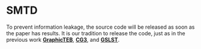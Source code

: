 # SMTD
To prevent information leakage, the source code will be released as soon as the paper has results. 
It is our tradition to release the code, just as in the previous work [**GraphicTEB**](https://github.com/Chris-Arvin/GraphicTEB), [**CG3**](https://github.com/Chris-Arvin/CG3_The-Human-Gaze-Helps-Robots-Run-Bravely-and-Efficiently-in-Crowds), and [**GSLST**](https://github.com/Chris-Arvin/GSLST_A-Parallel-Algorithm-Combining-Improved-Connect-RRT-and-JPS-with-Closed-Operation). 
